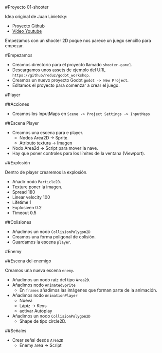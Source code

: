 

#Proyecto 01-shooter

Idea original de Juan Linietsky:
* [Proyecto Github](https://github.com/reduz/godot_workshop)
* [Vídeo Youtube](https://www.youtube.com/watch?v=XEkePR_3BU8) 

Empezamos con un shooter 2D poque nos parece un juego sencillo para empezar.

#Empezamos

* Creamos directorio para el proyecto llamado `shooter-game1`.
* Descargamos unos assets de ejemplo del URL `https://github/reduz/godot_workshop`.
* Creamos un nuevo proyecto Godot `godot -> New Project`.
* Editamos el proyecto para comenzar a crear el juego.

#Player

##Acciones

* Creamos los InputMaps en `Scene -> Project Settings -> InputMaps`

##Escena Player
* Creamos una escena para e player.
    * Nodos Area2D -> Sprite.
    * Atributo textura -> Imagen
* Nodo Area2d -> Script para mover la nave.
* Hay que poner controles para los límites de la ventana (Viewport).

##Explosión

Dentro de player crearemos la explosión.
* Añadir nodo `Particle2D`.
* Texture poner la imagen.
* Spread 180
* Linear velocity 100
* Lifetime 1
* Explosiven 0.2
* Timeout 0.5

##Colisiones

* Añadimos un nodo `CollisionPolygon2D`
* Creamos una forma poligonal de colisión.
* Guardamos la escena `player`.

#Enemy

##Escena del enemigo

Creamos una nueva escena `enemy`.
* Añadimos un nodo raíz del tipo `Area2D`.
* Añadimos nodo `AnimatedSprite`
    * En `frames` añadimos las imágenes que forman parte de la animación.
* Añadimos nodo `AnimationPlayer`
    * Nueva
    * Lápiz -> Keys
    * activar Autoplay
* Añadimos un nodo `CollisionPolygon2D`
    * Shape de tipo circle2D.

##Señales
* Crear señal desde `Area2D`
    * Enemy area -> Script

